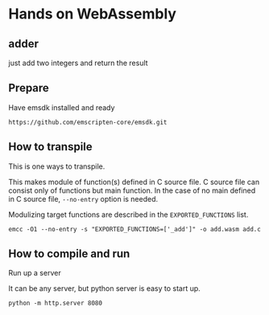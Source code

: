 # Hands on WebAssembly

## adder

just add two integers and return the result

## Prepare

Have emsdk installed and ready

```
https://github.com/emscripten-core/emsdk.git
```

## How to transpile

This is one ways to transpile.

This makes module of function(s) defined in C source file.
C source file can consist only of functions but main function.
In the case of no main defined in C source file, `--no-entry` option is needed.

Modulizing target functions are described in the `EXPORTED_FUNCTIONS` list.

```
emcc -O1 --no-entry -s "EXPORTED_FUNCTIONS=['_add']" -o add.wasm add.c
```

## How to compile and run

Run up a server

It can be any server, but python server is easy to start up.

```
python -m http.server 8080
```
